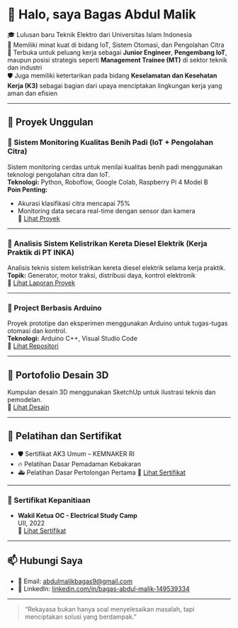 # 👋 Halo, saya Bagas Abdul Malik

🎓 Lulusan baru Teknik Elektro dari Universitas Islam Indonesia  
🔧 Memiliki minat kuat di bidang IoT, Sistem Otomasi, dan Pengolahan Citra  
🌱 Terbuka untuk peluang kerja sebagai **Junior Engineer**, **Pengembang IoT**, maupun posisi strategis seperti **Management Trainee (MT)** di sektor teknik dan industri  
🛡️ Juga memiliki ketertarikan pada bidang **Keselamatan dan Kesehatan Kerja (K3)** sebagai bagian dari upaya menciptakan lingkungan kerja yang aman dan efisien

---

## 📂 Proyek Unggulan

### 🚜 Sistem Monitoring Kualitas Benih Padi (IoT + Pengolahan Citra)
Sistem monitoring cerdas untuk menilai kualitas benih padi menggunakan teknologi pengolahan citra dan IoT.  
**Teknologi:** Python, Roboflow, Google Colab, Raspberry Pi 4 Model B  
**Poin Penting:**  
- Akurasi klasifikasi citra mencapai 75%  
- Monitoring data secara real-time dengan sensor dan kamera  
🔗 [Lihat Proyek](https://github.com/bagasmalik/padi-monitor)

---

### 🚆 Analisis Sistem Kelistrikan Kereta Diesel Elektrik (Kerja Praktik di PT INKA)
Analisis teknis sistem kelistrikan kereta diesel elektrik selama kerja praktik.  
**Topik:** Generator, motor traksi, distribusi daya, kontrol elektronik  
🔗 [Lihat Laporan Proyek](https://github.com/bagasmalik/sistem-kelistrikan-KRDE)

---

### 🧰 Project Berbasis Arduino
Proyek prototipe dan eksperimen menggunakan Arduino untuk tugas-tugas otomasi dan kontrol.  
**Teknologi:** Arduino C++, Visual Studio Code  
🔗 [Lihat Repositori](https://github.com/bagasmalik/arduino-projects)

---

## 🎨 Portofolio Desain 3D
Kumpulan desain 3D menggunakan SketchUp untuk ilustrasi teknis dan pemodelan.  
🔗 [Lihat Desain](https://github.com/bagasmalik/3d-design-sketchup)

---

## 📜 Pelatihan dan Sertifikat
- 🛡️ Sertifikat AK3 Umum – KEMNAKER RI  
- 🔥 Pelatihan Dasar Pemadaman Kebakaran  
- 🚑 Pelatihan Dasar Pertolongan Pertama 
🔗 [Lihat Sertifikat](https://github.com/bagasmalik/certifications)

---
### 🏅 Sertifikat Kepanitiaan

- **Wakil Ketua OC - Electrical Study Camp**  
  UII, 2022  
  🔗 [Lihat Sertifikat](https://github.com/bagasmalik/sertifikat-kepanitiaan)
---

## 📫 Hubungi Saya
- 📧 Email: abdulmalikbagas9@gmail.com  
- 🔗 LinkedIn: [linkedin.com/in/bagas-abdul-malik-149539334](https://linkedin.com/in/bagas-abdul-malik-149539334)

---

> “Rekayasa bukan hanya soal menyelesaikan masalah, tapi menciptakan solusi yang berdampak.”
